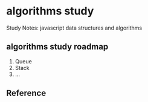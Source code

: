 # algorithms study
Study Notes: javascript data structures and algorithms 

## algorithms study roadmap
1. Queue
2. Stack
3. ...

## Reference
